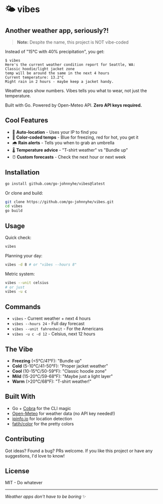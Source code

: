 # 🌤️ vibes

## Another weather app, seriously?!

> **Note:** Despite the name, this project is NOT vibe-coded

Instead of "15°C with 40% precipitation", you get:

```
$ vibes
Here's the current weather condition report for Seattle, WA:
Classic hoodie/light jacket zone
temp will be around the same in the next 4 hours
Current temperature: 13.2°C
Might rain in 2 hours - maybe keep a jacket handy.
```

Weather apps show numbers. Vibes tells you what to wear, not just the temperature.


Built with Go. Powered by Open-Meteo API. **Zero API keys required.**

## Cool Features
- 📍 **Auto-location** - Uses your IP to find you
- 🎨 **Color-coded temps** - Blue for freezing, red for hot, you get it
- 🌧️ **Rain alerts** - Tells you when to grab an umbrella
- 🌡️ **Temperature advice** - "T-shirt weather" vs "Bundle up"
- ⏰ **Custom forecasts** - Check the next hour or next week

## Installation


```bash
go install github.com/go-johnnyhe/vibes@latest
```

Or clone and build:
```bash
git clone https://github.com/go-johnnyhe/vibes.git
cd vibes
go build
```

## Usage

Quick check:
```bash
vibes
```

Planning your day:
```bash
vibes -d 8 # or "vibes --hours 8"
```

Metric system:
```bash
vibes --unit celsius
# or just
vibes -u c
```

## Commands

- `vibes` - Current weather + next 4 hours
- `vibes --hours 24` - Full day forecast  
- `vibes --unit fahrenheit` - For the Americans
- `vibes -u c -d 12` - Celsius, next 12 hours

## The Vibe

- **Freezing** (<5°C/41°F): "Bundle up"
- **Cold** (5-10°C/41-50°F): "Proper jacket weather"
- **Cool** (10-15°C/50-59°F): "Classic hoodie zone"
- **Mild** (15-20°C/59-68°F): "Maybe just a light layer"
- **Warm** (>20°C/68°F): "T-shirt weather!"

## Built With

- Go + [Cobra](https://github.com/spf13/cobra) for the CLI magic
- [Open-Meteo](https://open-meteo.com/) for weather data (no API key needed!)
- [ipinfo.io](https://ipinfo.io/) for location detection
- [fatih/color](https://github.com/fatih/color) for the pretty colors

## Contributing

Got ideas? Found a bug? PRs welcome. If you like this project or have any suggestions, I'd love to know!

## License

MIT - Do whatever

---

*Weather apps don't have to be boring* ✨
